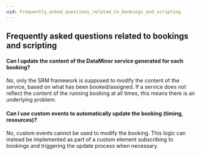 ```yaml
---
uid: Frequently_asked_questions_related_to_bookings_and_scripting
---
```


## Frequently asked questions related to bookings and scripting

#### Can I update the content of the DataMiner service generated for each booking?

No, only the SRM framework is supposed to modify the content of the service, based on what has been booked/assigned. If a service does not reflect the content of the running booking at all times, this means there is an underlying problem.

#### Can I use custom events to automatically update the booking (timing, resources)?

No, custom events cannot be used to modify the booking. This logic can instead be implemented as part of a custom element subscribing to bookings and triggering the update process when necessary.
